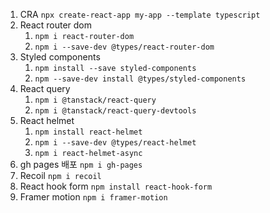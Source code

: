 1. CRA `npx create-react-app my-app --template typescript`
2. React router dom
   1. `npm i react-router-dom`
   2. `npm i --save-dev @types/react-router-dom`
3. Styled components
   1. `npm install --save styled-components`
   2. `npm --save-dev install @types/styled-components`
4. React query
   1. `npm i @tanstack/react-query`
   2. `npm i @tanstack/react-query-devtools`
5. React helmet
   1. `npm install react-helmet`
   2. `npm i --save-dev @types/react-helmet`
   3. `npm i react-helmet-async`
6. gh pages 배포 `npm i gh-pages`
7. Recoil `npm i recoil`
8. React hook form `npm install react-hook-form`
9. Framer motion `npm i framer-motion`
